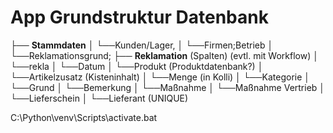 # App Grundstruktur Datenbank

├── **Stammdaten**
│   └──Kunden/Lager, 
│   └──Firmen;Betrieb 
│   └──Reklamationsgrund; 
├── **Reklamation** (Spalten) (evtl. mit Workflow)
│    └──rekla
│       └──Datum
│       └──Produkt (Produktdatenbank?)
│       └──Artikelzusatz (Kisteninhalt)
│       └──Menge (in Kolli)
│       └──Kategorie
│       └──Grund
│       └──Bemerkung
│       └──Maßnahme
│       └──Maßnahme Vertrieb
│       └──Lieferschein
│       └──Lieferant (UNIQUE)


C:\Python\venv\Scripts\activate.bat